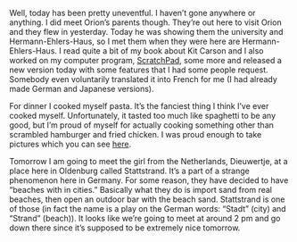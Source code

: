 Well, today has been pretty uneventful. I haven’t gone anywhere or anything. I did meet Orion’s parents though. They’re out here to visit Orion and they flew in yesterday. Today he was showing them the university and Hermann-Ehlers-Haus, so I met them when they were here are Hermann-Ehlers-Haus. I read quite a bit of my book about Kit Carson and I also worked on my computer program, [ScratchPad](http://seifertalex.googlepages.com/), some more and released a new version today with some features that I had some people request. Somebody even voluntarily translated it into French for me (I had already made German and Japanese versions).

For dinner I cooked myself pasta. It’s the fanciest thing I think I’ve ever cooked myself. Unfortunately, it tasted too much like spaghetti to be any good, but I’m proud of myself for actually cooking something other than scrambled hamburger and fried chicken. I was proud enough to take pictures which you can see [here](http://picasaweb.google.com/seifertalex/MyFaciestMeal).

Tomorrow I am going to meet the girl from the Netherlands, Dieuwertje, at a place here in Oldenburg called Stattstrand. It’s a part of a strange phenomenon here in Germany. For some reason, they have decided to have “beaches with in cities.” Basically what they do is import sand from real beaches, then open an outdoor bar with the beach sand. Stattstrand is one of those (in fact the name is a play on the German words: “Stadt” (city) and “Strand” (beach)). It looks like we’re going to meet at around 2 pm and go down there since it’s supposed to be extremely nice tomorrow.